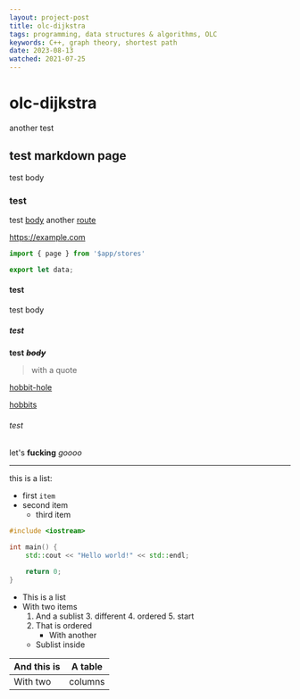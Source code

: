 ```yaml
---
layout: project-post
title: olc-dijkstra
tags: programming, data structures & algorithms, OLC
keywords: C++, graph theory, shortest path
date: 2023-08-13
watched: 2021-07-25
---
```


# olc-dijkstra

another test

## test markdown page

test body

### test

test [body](https://google.com)
another [route](olc-rts.md)

<https://example.com>

```js
import { page } from '$app/stores'

export let data;
```

#### test

test body

##### test

__test__
***~~body~~***

> with a quote

[hobbit-hole][1]

[hobbits][2]

[1]: <https://en.wikipedia.org/wiki/Hobbit#Lifestyle> (Hobbit lifestyles)
[2]: <https://en.wikipedia.org/wiki/Hobbit#Lifestyle>

###### test


let's
**fucking**
*goooo*

***

this is a list:
 - first `item`
 - second item
    - third item

```cpp
#include <iostream>

int main() {
    std::cout << "Hello world!" << std::endl;

    return 0;
}
```

* This is a list
* With two items
  1. And a sublist
      3. different
            4. ordered
      5. start
  2. That is ordered
      * With another
  * Sublist inside

| And this is | A table |
|-------------|---------|
| With two    | columns |`

